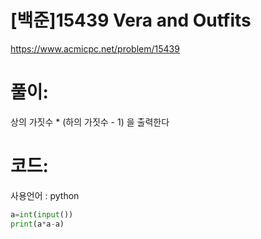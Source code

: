 # [백준]15439 Vera and Outfits


https://www.acmicpc.net/problem/15439

# 풀이:

상의 가짓수 * (하의 가짓수 - 1) 을 출력한다



# **코드:** 

사용언어 :  python

```python
a=int(input())
print(a*a-a)
```

